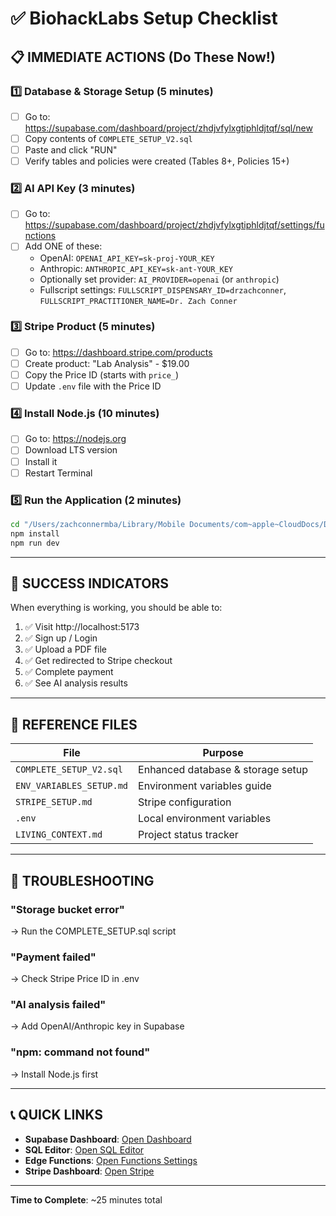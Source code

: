 # ✅ BiohackLabs Setup Checklist

## 📋 IMMEDIATE ACTIONS (Do These Now!)

### 1️⃣ Database & Storage Setup (5 minutes)
- [ ] Go to: https://supabase.com/dashboard/project/zhdjvfylxgtiphldjtqf/sql/new
- [ ] Copy contents of `COMPLETE_SETUP_V2.sql`
- [ ] Paste and click "RUN"
- [ ] Verify tables and policies were created (Tables 8+, Policies 15+)

### 2️⃣ AI API Key (3 minutes)
- [ ] Go to: https://supabase.com/dashboard/project/zhdjvfylxgtiphldjtqf/settings/functions
- [ ] Add ONE of these:
  - OpenAI: `OPENAI_API_KEY=sk-proj-YOUR_KEY`
  - Anthropic: `ANTHROPIC_API_KEY=sk-ant-YOUR_KEY`
  - Optionally set provider: `AI_PROVIDER=openai` (or `anthropic`)
  - Fullscript settings: `FULLSCRIPT_DISPENSARY_ID=drzachconner`, `FULLSCRIPT_PRACTITIONER_NAME=Dr. Zach Conner`

### 3️⃣ Stripe Product (5 minutes)
- [ ] Go to: https://dashboard.stripe.com/products
- [ ] Create product: "Lab Analysis" - $19.00
- [ ] Copy the Price ID (starts with `price_`)
- [ ] Update `.env` file with the Price ID

### 4️⃣ Install Node.js (10 minutes)
- [ ] Go to: https://nodejs.org
- [ ] Download LTS version
- [ ] Install it
- [ ] Restart Terminal

### 5️⃣ Run the Application (2 minutes)
```bash
cd "/Users/zachconnermba/Library/Mobile Documents/com~apple~CloudDocs/Documents/Cursor/lab-interpret"
npm install
npm run dev
```

---

## 🎯 SUCCESS INDICATORS

When everything is working, you should be able to:
1. ✅ Visit http://localhost:5173
2. ✅ Sign up / Login
3. ✅ Upload a PDF file
4. ✅ Get redirected to Stripe checkout
5. ✅ Complete payment
6. ✅ See AI analysis results

---

## 📂 REFERENCE FILES

| File | Purpose |
|------|---------|
| `COMPLETE_SETUP_V2.sql` | Enhanced database & storage setup |
| `ENV_VARIABLES_SETUP.md` | Environment variables guide |
| `STRIPE_SETUP.md` | Stripe configuration |
| `.env` | Local environment variables |
| `LIVING_CONTEXT.md` | Project status tracker |

---

## 🚨 TROUBLESHOOTING

### "Storage bucket error"
→ Run the COMPLETE_SETUP.sql script

### "Payment failed"
→ Check Stripe Price ID in .env

### "AI analysis failed"
→ Add OpenAI/Anthropic key in Supabase

### "npm: command not found"
→ Install Node.js first

---

## 📞 QUICK LINKS

- **Supabase Dashboard**: [Open Dashboard](https://supabase.com/dashboard/project/zhdjvfylxgtiphldjtqf)
- **SQL Editor**: [Open SQL Editor](https://supabase.com/dashboard/project/zhdjvfylxgtiphldjtqf/sql/new)
- **Edge Functions**: [Open Functions Settings](https://supabase.com/dashboard/project/zhdjvfylxgtiphldjtqf/settings/functions)
- **Stripe Dashboard**: [Open Stripe](https://dashboard.stripe.com)

---

**Time to Complete**: ~25 minutes total